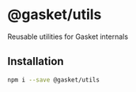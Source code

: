 # @gasket/utils

Reusable utilities for Gasket internals

## Installation

```bash
npm i --save @gasket/utils
```
